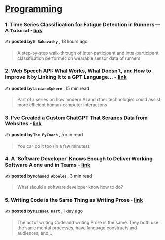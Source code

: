 
<h1><a href=https://medium.com/tag/programming/recommended target="_blank" rel="noopener noreferrer">Programming</a></h1>
<h3>1. Time Series Classification for Fatigue Detection in Runners — A Tutorial - <a href=https://medium.com/towards-data-science/time-series-classification-for-fatigue-detection-in-runners-a-tutorial-d649e8eb322f?source=tag_recommended_feed---------0-84----------programming----------8faf48f1_08c0_4da9_bfbd_02add7c2c3aa------- target="_blank" rel="noopener noreferrer">link</a></h3>

✍️ **posted by `K Bahavathy`** <date> , 18 hours ago</date>

<blockquote>A step-by-step walk-through of inter-participant and intra-participant classification performed on wearable sensor data of runners</blockquote>

<h3>2. Web Speech API: What Works, What Doesn’t, and How to Improve It by Linking It to a GPT Language… - <a href=https://medium.com/towards-data-science/web-speech-api-what-works-what-doesnt-and-how-to-improve-it-by-linking-it-to-a-gpt-language-dc1afde54ced?source=tag_recommended_feed---------1-107----------programming----------8faf48f1_08c0_4da9_bfbd_02add7c2c3aa------- target="_blank" rel="noopener noreferrer">link</a></h3>

✍️ **posted by `LucianoSphere`** <date> , 15 min read</date>

<blockquote>Part of a series on how modern AI and other technologies could assist more efficient human-computer interactions</blockquote>

<h3>3. I’ve Created a Custom ChatGPT That Scrapes Data from Websites - <a href=https://medium.com/artificial-corner/ive-created-a-custom-gpt-that-scrapes-data-from-websites-9086aff58105?source=tag_recommended_feed---------2-85----------programming----------8faf48f1_08c0_4da9_bfbd_02add7c2c3aa------- target="_blank" rel="noopener noreferrer">link</a></h3>

✍️ **posted by `The PyCoach`** <date> , 5 min read</date>

<blockquote>You can do it too (in a few minutes).</blockquote>

<h3>4. A ‘Software Developer’ Knows Enough to Deliver Working Software Alone and in Teams - <a href=https://medium.com/blob-streaming/a-software-developer-knows-enough-to-deliver-working-software-alone-and-in-teams-eb660b4a7bf1?source=tag_recommended_feed---------3-84----------programming----------8faf48f1_08c0_4da9_bfbd_02add7c2c3aa------- target="_blank" rel="noopener noreferrer">link</a></h3>

✍️ **posted by `Mohamed Aboelez`** <date> , 3 min read</date>

<blockquote>What should a software developer know how to do?</blockquote>

<h3>5. Writing Code is the Same Thing as Writing Prose - <a href=https://medium.com/@hart-michael/writing-code-is-the-same-thing-as-writing-prose-ba8d04ed6917?source=tag_recommended_feed---------4-107----------programming----------8faf48f1_08c0_4da9_bfbd_02add7c2c3aa------- target="_blank" rel="noopener noreferrer">link</a></h3>

✍️ **posted by `Michael Hart`** <date> , 1 day ago</date>

<blockquote>The act of writing Code and writing Prose is the same. They both use the same mental processes, have language constructs and audiences, and…</blockquote>

